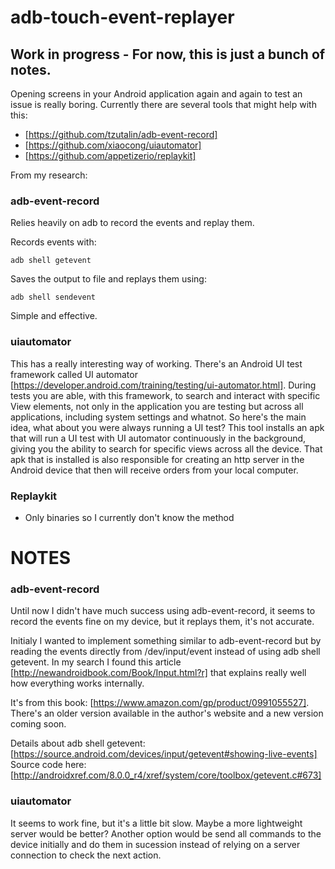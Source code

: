 # adb-touch-event-replayer

## Work in progress - For now, this is just a bunch of notes.

Opening screens in your Android application again and again to test an issue is really boring.
Currently there are several tools that might help with this:

* [https://github.com/tzutalin/adb-event-record]
* [https://github.com/xiaocong/uiautomator]
* [https://github.com/appetizerio/replaykit]

From my research:

### adb-event-record

Relies heavily on adb to record the events and replay them.

Records events with: 
```
adb shell getevent
```
Saves the output to file and replays them using:
```
adb shell sendevent
```
Simple and effective.

### uiautomator

This has a really interesting way of working. 
There's an Android UI test framework called UI automator [https://developer.android.com/training/testing/ui-automator.html].
During tests you are able, with this framework, to search and interact with specific View elements, not only in the application you are testing but across all applications, including system settings and whatnot.
So here's the main idea, what about you were always running a UI test?
This tool installs an apk that will run a UI test with UI automator continuously in the background, giving you the ability to search for specific views across all the device. That apk that is installed is also responsible for creating an http server in the Android device that then will receive orders from your local computer. 

### Replaykit
 - Only binaries so I currently don't know the method


# NOTES

### adb-event-record
Until now I didn't have much success using adb-event-record, it seems to record the events fine on my device, but it replays them, it's not accurate.

Initialy I wanted to implement something similar to adb-event-record but by reading the events directly from /dev/input/event instead of using adb shell getevent. In my search I found this article [http://newandroidbook.com/Book/Input.html?r] that explains really well how everything works internally.

It's from this book: [https://www.amazon.com/gp/product/0991055527]. There's an older version available in the author's website and a new version coming soon.

Details about adb shell getevent: [https://source.android.com/devices/input/getevent#showing-live-events]
Source code here: [http://androidxref.com/8.0.0_r4/xref/system/core/toolbox/getevent.c#673]

### uiautomator

It seems to work fine, but it's a little bit slow. Maybe a more lightweight server would be better?
Another option would be send all commands to the device initially and do them in sucession instead of relying on a server connection to check the next action.
